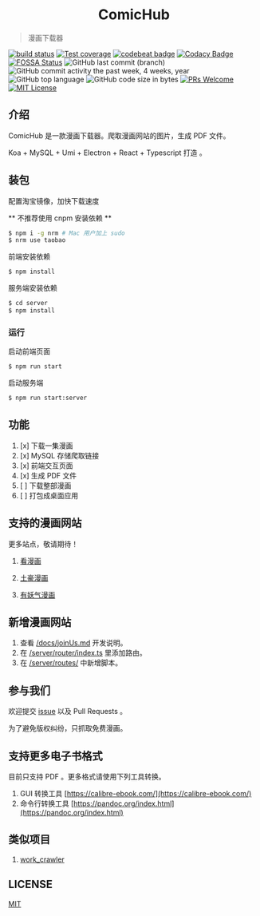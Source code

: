 <h1 style="text-align:center">ComicHub</h1>

> 漫画下载器

[![build status](https://img.shields.io/travis/nusr/ComicHub/master.svg?style=flat-square)](https://travis-ci.org/nusr/ComicHub)
[![Test coverage](https://img.shields.io/codecov/c/github/nusr/ComicHub.svg?style=flat-square)](https://codecov.io/github/nusr/ComicHub?branch=master)
[![codebeat badge](https://codebeat.co/badges/d9f586aa-2e0a-4999-ad9a-4f51cb6f4fae)](https://codebeat.co/projects/github-com-nusr-comichub-master)
[![Codacy Badge](https://api.codacy.com/project/badge/Grade/9600f74529c7446292b20527855f6aea)](https://www.codacy.com/app/nusr/ComicHub?utm_source=github.com&utm_medium=referral&utm_content=nusr/ComicHub&utm_campaign=Badge_Grade)
[![FOSSA Status](https://app.fossa.com/api/projects/git%2Bgithub.com%2Fnusr%2FComicHub.svg?type=shield)](https://app.fossa.com/projects/git%2Bgithub.com%2Fnusr%2FComicHub?ref=badge_shield)
![GitHub last commit (branch)](https://img.shields.io/github/last-commit/nusr/ComicHub/master.svg)
![GitHub commit activity the past week, 4 weeks, year](https://img.shields.io/github/commit-activity/y/nusr/ComicHub.svg)
![GitHub top language](https://img.shields.io/github/languages/top/nusr/ComicHub.svg)
![GitHub code size in bytes](https://img.shields.io/github/languages/code-size/nusr/ComicHub.svg)
[![PRs Welcome](https://img.shields.io/badge/PRs-welcome-brightgreen.svg?style=flat-square)](https://github.com/nusr/ComicHub/pull/new)
[![MIT License](https://img.shields.io/github/license/nusr/ComicHub.svg)](http://opensource.org/licenses/MIT)

## 介绍

ComicHub 是一款漫画下载器。爬取漫画网站的图片，生成 PDF 文件。

Koa + MySQL + Umi + Electron + React + Typescript 打造 。

## 装包

配置淘宝镜像，加快下载速度

** 不推荐使用 cnpm 安装依赖 **

```bash
$ npm i -g nrm # Mac 用户加上 sudo
$ nrm use taobao
```

前端安装依赖

```bash
$ npm install
```

服务端安装依赖

```bash
$ cd server
$ npm install
```

### 运行

启动前端页面

```bash
$ npm run start
```

启动服务端

```bash
$ npm run start:server
```

## 功能

1. [x] 下载一集漫画
2. [x] MySQL 存储爬取链接
3. [x] 前端交互页面
4. [x] 生成 PDF 文件
5. [ ] 下载整部漫画
6. [ ] 打包成桌面应用

## 支持的漫画网站

更多站点，敬请期待！

1. [看漫画](https://www.manhuagui.com)

1. [土豪漫画](https://www.tohomh123.com)

1. [有妖气漫画](http://www.u17.com/)

## 新增漫画网站

1. 查看 [/docs/joinUs.md](https://github.com/nusr/ComicHub/blob/master/docs/joinUs.md) 开发说明。
1. 在 [/server/router/index.ts](https://github.com/nusr/ComicHub/blob/master/server/router/index.ts) 里添加路由。
1. 在 [/server/routes/](https://github.com/nusr/ComicHub/tree/master/server/routes) 中新增脚本。

## 参与我们

欢迎提交 [issue](https://github.com/nusr/ComicHub/issues) 以及 Pull Requests 。

为了避免版权纠纷，只抓取免费漫画。

## 支持更多电子书格式

目前只支持 PDF 。更多格式请使用下列工具转换。

1. GUI 转换工具 [https://calibre-ebook.com/](https://calibre-ebook.com/)
1. 命令行转换工具 [https://pandoc.org/index.html](https://pandoc.org/index.html)

## 类似项目

1. [work_crawler](https://github.com/kanasimi/work_crawler)

## LICENSE

[MIT](LICENSE)
